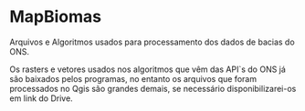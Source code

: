 # MapBiomas
Arquivos e Algoritmos usados para processamento dos dados de bacias do ONS.

Os rasters e vetores usados nos algoritmos que vêm das API`s do ONS já são baixados pelos programas, no entanto os arquivos que foram processados no Qgis são grandes demais, se necessário disponibilizarei-os em link do Drive.
